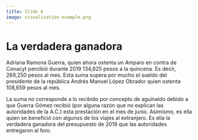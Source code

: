```yaml
---
title: Slide 6
image: visualization-example.png
---
```


# La verdadera ganadora

Adriana Ramona Guerra, quien ahora ostenta un Amparo en contra de Conacyt percibió durante 2019 134,625 pesos a la quincena. Es decir, 269,250 pesos al mes. Esta suma supera por mucho el sueldo del presidente de la república Andrés Manuel López Obrador quien ostenta 108,659 pesos al mes.

La suma no corresponde a lo recibido por concepto de aguinaldo debido a que Guerra Gómez recibió (por alguna razón que no explican las autoridades de la A.C.) esta prestación en el mes de junio. Asimismo, es ella quien se benefició con algunos de los viajes al extranjero. Es ella la verdadera ganadora del presupuesto de 2019 que las autoridades entregaron al foro.
